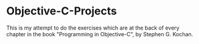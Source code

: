 Objective-C-Projects
====================

This is my attempt to do the exercises which are at the back of every
chapter in the book "Programming in Objective-C", by Stephen G. Kochan.


